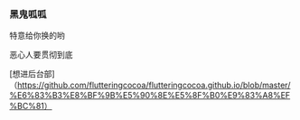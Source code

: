 ### 黑鬼呱呱

特意给你换的哟

恶心人要贯彻到底

[想进后台部]（https://github.com/flutteringcocoa/flutteringcocoa.github.io/blob/master/%E6%83%B3%E8%BF%9B%E5%90%8E%E5%8F%B0%E9%83%A8%EF%BC%81）
